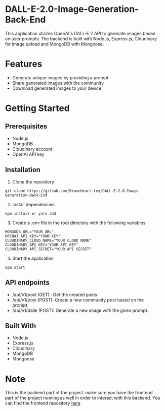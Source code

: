 # DALL-E-2.0-Image-Generation-Back-End

This application utilizes OpenAI's DALL-E 2 API to generate images based on user prompts. The backend is built with Node.js, Express.js, Cloudinary for image upload and MongoDB with Mongoose.

# Features

- Generate unique images by providing a prompt
- Share generated images with the community
- Download generated images to your device

# Getting Started

## Prerequisites

- Node.js
- MongoDB
- Cloudinary account
- OpenAI API key

## Installation

1. Clone the repository

```
git clone https://github.com/BraveHeart-tex/DALL-E-2.0-Image-Generation-Back-End
```

2. Install dependencies

```
npm install or yarn add
```

3. Create a .env file in the root directory with the following variables

```
MONGODB_URL="YOUR URL"
OPENAI_API_KEY="YOUR KEY"
CLOUDINARY_CLOUD_NAME="YOUR CLOUD NAME"
CLOUDINARY_API_KEY="YOUR API KEY"
CLOUDINARY_API_SECRET="YOUR API SECRET"
```

4. Start the application

```
npm start
```

## API endpoints

- /api/v1/post (GET) : Get the created posts
- /api/v1/post (POST): Create a new community post based on the prompt.
- /api/v1/dalle (POST): Generate a new image with the given prompt.

## Built With

- Node.js
- Express.js
- Cloudinary
- MongoDB
- Mongoose

# Note

This is the backend part of the project. make sure you have the frontend part of the project running as well in order to interact with this backend. You can find the frontend repository <a href="https://github.com/BraveHeart-tex/DALL-E-2.0-Image-Generation-Front-End" _blank>here</a>
